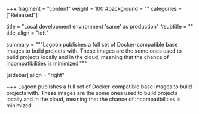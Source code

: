 +++
fragment = "content"
weight = 100
#background = ""
categories = ["Released"]

title = "Local development environment 'same' as production"
#subtitle = ""
title_align = "left"

summary = """Lagoon publishes a full set of Docker-compatible base images to build projects with.  These images are the some ones used to build projects locally and in the cloud, meaning that the chance of incompatibilities is minimized."""

[sidebar]
  align = "right"

+++
Lagoon publishes a full set of Docker-compatible base images to build projects with.  These images are the some ones used to build projects locally and in the cloud, meaning that the chance of incompatibilities is minimized.
